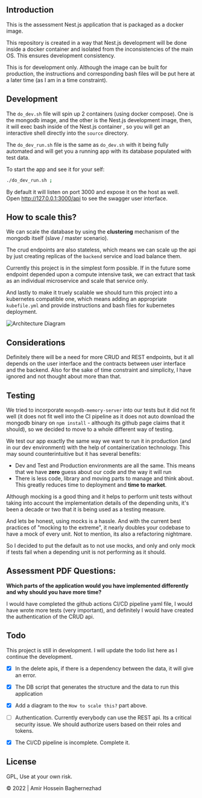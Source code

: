 ## Introduction 

This is the assessment Nest.js application that is packaged as a docker image.

This repository is created in a way that Nest.js development will be done inside a docker container and isolated from the inconsistencies of the main OS. This ensures development consistency.

This is for development only. Although the image can be built for production, the instructions and corresponding bash files will be put here at a later time (as I am in a time constraint).

## Development

The `do_dev.sh` file will spin up 2 containers (using docker compose). One is the mongodb image, and the other is the Nest.js development image, then, it will exec bash inside of the Nest.js container , so you will get an interactive shell directly into the `source` directory.

The `do_dev_run.sh` file is the same as `do_dev.sh` with it being fully automated and will get you a running app with its database populated with test data.

To start the app and see it for your self:

```bash
./do_dev_run.sh ;
```

By default it will listen on port 3000 and expose it on the host as well.  
Open http://127.0.0.1:3000/api to see the swagger user interface.

## How to scale this?

We can scale the database by using the **clustering** mechanism of the mongodb itself (slave / master scenario).

The crud endpoints are also stateless, which means we can scale up the api by just creating replicas of the `backend` service and load balance them.

Currently this project is in the simplest form possible. If in the future some endpoint depended upon a compute intensive task, we can extract that task as an individual microservice and scale that service only.

And lastly to make it truely scalable we should turn this project into a kubernetes compatible one, which means adding an appropriate `kubefile.yml` and provide instructions and bash files for kubernetes deployment.

![Architecture Diagram](./architecture.png "Architecture Diagram")

## Considerations

Definitely there will be a need for more CRUD and REST endpoints, but it all depends on the user interface and the contracts between user interface and the backend. Also for the sake of time constraint and simplicity, I have ignored and not thought about more than that.

## Testing

We tried to incorporate `mongodb-memory-server` into our tests but it did not fit well (it does not fit well into the CI pipeline as it does not auto download the mongodb binary on `npm install` - although its github page claims that it should), so we decided to move to a whole different way of testing.

We test our app exactly the same way we want to run it in production (and in our dev environment) with the help of containerization technology. This may sound counterintuitive but it has several benefits:

- Dev and Test and Production environments are all the same. This means that we have **zero** guess about our code and the way it will run
- There is less code, library and moving parts to manage and think about. This greatly reduces time to deployment and **time to market**.

Although mocking is a good thing and it helps to perform unit tests without taking into account the implementation details of the depending units, it's been a decade or two that it is being used as a testing measure.

And lets be honest, using mocks is a hassle. And with the current best practices of "mocking to the extreme", it nearly doubles your codebase to have a mock of every unit. Not to mention, its also a refactoring nightmare.

So I decided to put the default as to not use mocks, and only and only mock if tests fail when a depending unit is not performing as it should.

## Assessment PDF Questions:

**Which parts of the application would you have implemented differently and why should you
have more time?**

I would have completed the github actions CI/CD pipeline yaml file, I would have wrote more tests (very important), and definitely I would have created the authentication of the CRUD api.

## Todo

This project is still in development. I will update the todo list here as I continue the development.

- [X] In the delete apis, if there is a dependency between the data, it will give an error.
- [X] The DB script that generates the structure and the data to run this application
- [X] Add a diagram to the `How to scale this?` part above.
- [ ] Authentication. Currently everybody can use the REST api. Its a critical security issue. We should authorize users based on their roles and tokens.
- [X] The CI/CD pipeline is incomplete. Complete it.


## License

GPL, Use at your own risk.

&copy; 2022 | Amir Hossein Baghernezhad